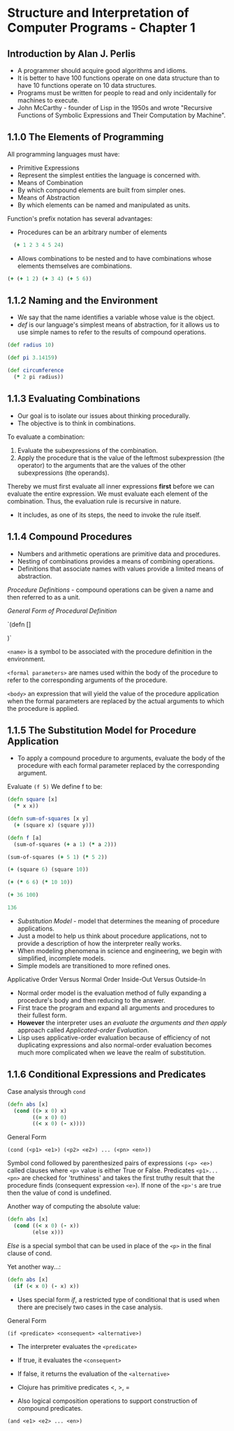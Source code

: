# Structure and Interpretation of Computer Programs - Chapter 1
## Introduction by Alan J. Perlis
* A programmer should acquire good algorithms and idioms.
* It is better to have 100 functions operate on one data structure than to have 10 functions operate on 10 data structures.
* Programs must be written for people to read and only incidentally for machines to execute.
* John McCarthy - founder of Lisp in the 1950s and wrote "Recursive Functions of Symbolic Expressions and Their Computation by Machine".

## 1.1.0 The Elements of Programming
All programming languages must have:
* Primitive Expressions
 * Represent the simplest entities the language is concerned with.
* Means of Combination
 * By which compound elements are built from simpler ones.
* Means of Abstraction
 * By which elements can be named and manipulated as units.

Function's prefix notation has several advantages:
* Procedures can be an arbitrary number of elements

```clojure
  (+ 1 2 3 4 5 24)
```

* Allows combinations to be nested and to have combinations whose elements themselves are combinations.

```clojure
(+ (+ 1 2) (+ 3 4) (+ 5 6))
```

## 1.1.2 Naming and the Environment
* We say that the name identifies a variable whose value is the object.
* *def* is our language's simplest means of abstraction, for it allows us to use simple names to refer to the results of compound operations.

```clojure
(def radius 10)

(def pi 3.14159)

(def circumference
  (* 2 pi radius))
```

## 1.1.3 Evaluating Combinations
* Our goal is to isolate our issues about thinking procedurally.
 * The objective is to think in combinations.

To evaluate a combination:
1. Evaluate the subexpressions of the combination.
2. Apply the procedure that is the value of the leftmost subexpression (the operator) to the arguments that are the values of the other subexpressions (the operands).

Thereby we must first evaluate all inner expressions **first** before we can evaluate the entire expression.
We must evaluate each element of the combination. Thus, the evaluation rule is recursive in nature.
 * It includes, as one of its steps, the need to invoke the rule itself.

## 1.1.4 Compound Procedures
* Numbers and arithmetic operations are primitive data and procedures.
* Nesting of combinations provides a means of combining operations.
* Definitions that associate names with values provide a limited means of abstraction.

*Procedure Definitions* - compound operations can be given a name and then referred to as a unit.

*General Form of Procedural Definition*

`(defn <name> [<formal parameters>]
  <body>)`

`<name>` is a symbol to be associated with the procedure definition in the environment.

`<formal parameters>` are names used within the body of the procedure to refer to the corresponding arguments of the procedure.

`<body>` an expression that will yield the value of the procedure application when the formal parameters are replaced by the actual arguments to which the procedure is applied.

## 1.1.5 The Substitution Model for Procedure Application
* To apply a compound procedure to arguments, evaluate the body of the procedure with each formal parameter replaced by the corresponding argument.

Evaluate `(f 5)`
We define f to be:

```clojure
(defn square [x]
  (* x x))

(defn sum-of-squares [x y]
  (+ (square x) (square y)))

(defn f [a]
  (sum-of-squares (+ a 1) (* a 2)))

(sum-of-squares (+ 5 1) (* 5 2))

(+ (square 6) (square 10))

(+ (* 6 6) (* 10 10))

(+ 36 100)

136
```

* *Substitution Model* - model that determines the meaning of procedure applications.
 * Just a model to help us think about procedure applications, not to provide a description of how the interpreter really works.
* When modeling phenomena in science and engineering, we begin with simplified, incomplete models.
 * Simple models are transitioned to more refined ones.

Applicative Order Versus Normal Order
Inside-Out Versus Outside-In
* Normal order model is the evaluation method of fully expanding a procedure's body and then reducing to the answer.
 * First trace the program and expand all arguments and procedures to their fullest form.
* **However** the interpreter uses an *evaluate the arguments and then apply* approach called *Applicated-order Evaluation*.
* Lisp uses applicative-order evaluation because of efficiency of not duplicating expressions and also normal-order evaluation becomes much more complicated when we leave the realm of substitution.

## 1.1.6 Conditional Expressions and Predicates
Case analysis through `cond`

```clojure
(defn abs [x]
  (cond ((> x 0) x)
        ((= x 0) 0)
        ((< x 0) (- x))))
```

General Form

`(cond (<p1> <e1>)
       (<p2> <e2>) ...
       (<pn> <en>))`

Symbol cond followed by parenthesized pairs of expressions `(<p> <e>)` called clauses where `<p>` value is either True or False.
Predicates `<p1>...<pn>` are checked for 'truthiness' and takes the first truthy result that the procedure finds (consequent expression `<e>`). If none of the `<p>'s` are true then the value of cond is undefined.

Another way of computing the absolute value:

```clojure
(defn abs [x]
  (cond ((< x 0) (- x))
        (else x)))
```

*Else* is a special symbol that can be used in place of the `<p>` in the final clause of cond.

Yet another way...:

```clojure
(defn abs [x]
  (if (< x 0) (- x) x))
```

* Uses special form *if*, a restricted type of conditional that is used when there are precisely two cases in the case analysis.

General Form

`(if <predicate> <consequent> <alternative>)`

* The interpreter evaluates the `<predicate>`
 * If true, it evaluates the `<consequent>`
 * If false, it returns the evaluation of the `<alternative>`

* Clojure has primitive predicates <, >, =
 * Also logical composition operations to support construction of compound predicates.

`(and <e1> <e2> ... <en>)`
